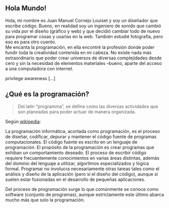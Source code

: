 ## Hola Mundo!

Hola, mi nombre es Juan Manuel Cornejo Louiset y soy un diseñador que escribe código. Bueno, en realidad soy un ingeniero de sonido que cambió su vida por el diseño (gráfico y web) y que decidió cambiar todo de nuevo para programar cosas y usarlas en la web. También estudié fotografía, pero eso es para otro cuento.  
Me encanta la programación, en ella encontré la profesión donde poder fundir toda la creatividad contenida en mi cabeza. No existe nada más extraordinario que  poder crear universos de diversas complejidades desde cero y sin la necesidad de elementos materiales –bueno, aparte del acceso a una computadora con internet.

privilege awareness [...]

## ¿Qué es la programación?

> Del latín “programma”, se define como las diversas actividades que son planeadas para poder actuar de manera organizada.

Según [wikipedia](https://es.wikipedia.org/wiki/Programaci%C3%B3n):  

La programación informática, acortada como programación, es el proceso de diseñar, codificar, depurar y mantener el código fuente de programas computacionales. El código fuente es escrito en un lenguaje de programación. El propósito de la programación es crear programas que exhiban un comportamiento deseado. El proceso de escribir código requiere frecuentemente conocimientos en varias áreas distintas, además del dominio del lenguaje a utilizar, algoritmos especializados y lógica formal. Programar no involucra necesariamente otras tareas tales como el análisis y diseño de la aplicación (pero sí el diseño del código), aunque sí suelen estar fusionadas en el desarrollo de pequeñas aplicaciones.

Del proceso de programación surge lo que comúnmente se conoce como software (conjunto de programas), aunque estrictamente este último abarca mucho más que solo la programación.  
